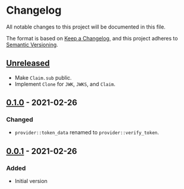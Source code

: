 # Changelog
All notable changes to this project will be documented in this file.

The format is based on [Keep a Changelog](https://keepachangelog.com/en/1.0.0/),
and this project adheres to [Semantic Versioning](https://semver.org/spec/v2.0.0.html).

[Unreleased]: https://github.com/EmbarkStudios/$REPO_NAME/compare/0.1.0...HEAD
[0.1.0]: https://github.com/EmbarkStudios/$REPO_NAME/releases/tag/0.1.0
[0.0.1]: https://github.com/EmbarkStudios/$REPO_NAME/releases/tag/0.0.1

## [Unreleased]

- Make `Claim.sub` public.
- Implement `Clone` for `JWK`, `JWKS`, and `Claim`.

## [0.1.0] - 2021-02-26
### Changed
- `provider::token_data` renamed to `provider::verify_token`.

## [0.0.1] - 2021-02-26
### Added
- Initial version
